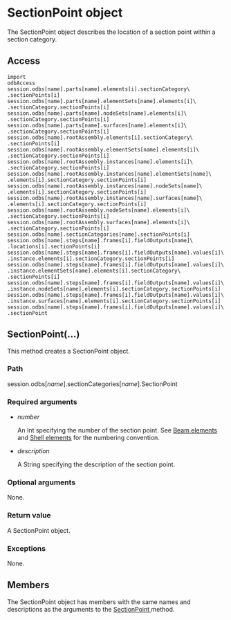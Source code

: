 # SectionPoint object

The SectionPoint object describes the location of a section point within a section category.

## Access

```
import
odbAccess
session.odbs[name].parts[name].elements[i].sectionCategory\
.sectionPoints[i]
session.odbs[name].parts[name].elementSets[name].elements[i]\
.sectionCategory.sectionPoints[i]
session.odbs[name].parts[name].nodeSets[name].elements[i]\
.sectionCategory.sectionPoints[i]
session.odbs[name].parts[name].surfaces[name].elements[i]\
.sectionCategory.sectionPoints[i]
session.odbs[name].rootAssembly.elements[i].sectionCategory\
.sectionPoints[i]
session.odbs[name].rootAssembly.elementSets[name].elements[i]\
.sectionCategory.sectionPoints[i]
session.odbs[name].rootAssembly.instances[name].elements[i]\
.sectionCategory.sectionPoints[i]
session.odbs[name].rootAssembly.instances[name].elementSets[name]\
.elements[i].sectionCategory.sectionPoints[i]
session.odbs[name].rootAssembly.instances[name].nodeSets[name]\
.elements[i].sectionCategory.sectionPoints[i]
session.odbs[name].rootAssembly.instances[name].surfaces[name]\
.elements[i].sectionCategory.sectionPoints[i]
session.odbs[name].rootAssembly.nodeSets[name].elements[i]\
.sectionCategory.sectionPoints[i]
session.odbs[name].rootAssembly.surfaces[name].elements[i]\
.sectionCategory.sectionPoints[i]
session.odbs[name].sectionCategories[name].sectionPoints[i]
session.odbs[name].steps[name].frames[i].fieldOutputs[name]\
.locations[i].sectionPoints[i]
session.odbs[name].steps[name].frames[i].fieldOutputs[name].values[i]\
.instance.elements[i].sectionCategory.sectionPoints[i]
session.odbs[name].steps[name].frames[i].fieldOutputs[name].values[i]\
.instance.elementSets[name].elements[i].sectionCategory\
.sectionPoints[i]
session.odbs[name].steps[name].frames[i].fieldOutputs[name].values[i]\
.instance.nodeSets[name].elements[i].sectionCategory.sectionPoints[i]
session.odbs[name].steps[name].frames[i].fieldOutputs[name].values[i]\
.instance.surfaces[name].elements[i].sectionCategory.sectionPoints[i]
session.odbs[name].steps[name].frames[i].fieldOutputs[name].values[i]\
.sectionPoint
```

## SectionPoint(...)



This method creates a SectionPoint object.



### Path

session.odbs[*name*].sectionCategories[*name*].SectionPoint

### Required arguments

- *number*

  An Int specifying the number of the section point. See [Beam elements](https://help.3ds.com/2022/english/DSSIMULIA_Established/SIMACAEELMRefMap/simaelm-m-BeamElements-sb.htm?ContextScope=all) and [Shell elements](https://help.3ds.com/2022/english/DSSIMULIA_Established/SIMACAEELMRefMap/simaelm-m-ShellElements-sb.htm?ContextScope=all) for the numbering convention.

- *description*

  A String specifying the description of the section point.

### Optional arguments

None.

### Return value

A SectionPoint object.

### Exceptions

None.



## Members

The SectionPoint object has members with the same names and descriptions as the arguments to the [SectionPoint ](https://help.3ds.com/2022/english/DSSIMULIA_Established/SIMACAEKERRefMap/simaker-c-sectionpointpyc.htm?ContextScope=all#simaker-sectionpointsectionpointpyc)method.